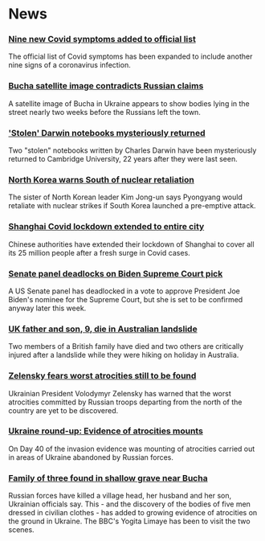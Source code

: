 # News
### [Nine new Covid symptoms added to official list](https://www.bbc.com/news/health-60982070)
The official list of Covid symptoms has been expanded to include another nine signs of a coronavirus infection.
### [Bucha satellite image contradicts Russian claims](https://www.bbc.com/news/60981238)
A satellite image of Bucha in Ukraine appears to show bodies lying in the street nearly two weeks before the Russians left the town.
### ['Stolen' Darwin notebooks mysteriously returned](https://www.bbc.com/news/entertainment-arts-60980288)
Two "stolen" notebooks written by Charles Darwin have been mysteriously returned to Cambridge University, 22 years after they were last seen.
### [North Korea warns South of nuclear retaliation](https://www.bbc.com/news/world-asia-60992313)
The sister of North Korean leader Kim Jong-un says Pyongyang would retaliate with nuclear strikes if South Korea launched a pre-emptive attack.
### [Shanghai Covid lockdown extended to entire city](https://www.bbc.com/news/world-asia-china-60994022)
Chinese authorities have extended their lockdown of Shanghai to cover all its 25 million people after a fresh surge in Covid cases.
### [Senate panel deadlocks on Biden Supreme Court pick](https://www.bbc.com/news/world-us-canada-60986427)
A US Senate panel has deadlocked in a vote to approve President Joe Biden's nominee for the Supreme Court, but she is set to be confirmed anyway later this week.
### [UK father and son, 9, die in Australian landslide](https://www.bbc.com/news/world-australia-60991775)
Two members of a British family have died and two others are critically injured after a landslide while they were hiking on holiday in Australia.
### [Zelensky fears worst atrocities still to be found](https://www.bbc.com/news/world-europe-60994848)
Ukrainian President Volodymyr Zelensky has warned that the worst atrocities committed by Russian troops departing from the north of the country are yet to be discovered.
### [Ukraine round-up: Evidence of atrocities mounts](https://www.bbc.com/news/world-europe-60987358)
On Day 40 of the invasion evidence was mounting of atrocities carried out in areas of Ukraine abandoned by Russian forces.
### [Family of three found in shallow grave near Bucha](https://www.bbc.com/news/world-europe-60989632)
Russian forces have killed a village head, her husband and her son, Ukrainian officials say. This - and the discovery of the bodies of five men dressed in civilian clothes - has added to growing evidence of atrocities on the ground in Ukraine. The BBC's Yogita Limaye has been to visit the two scenes. 
